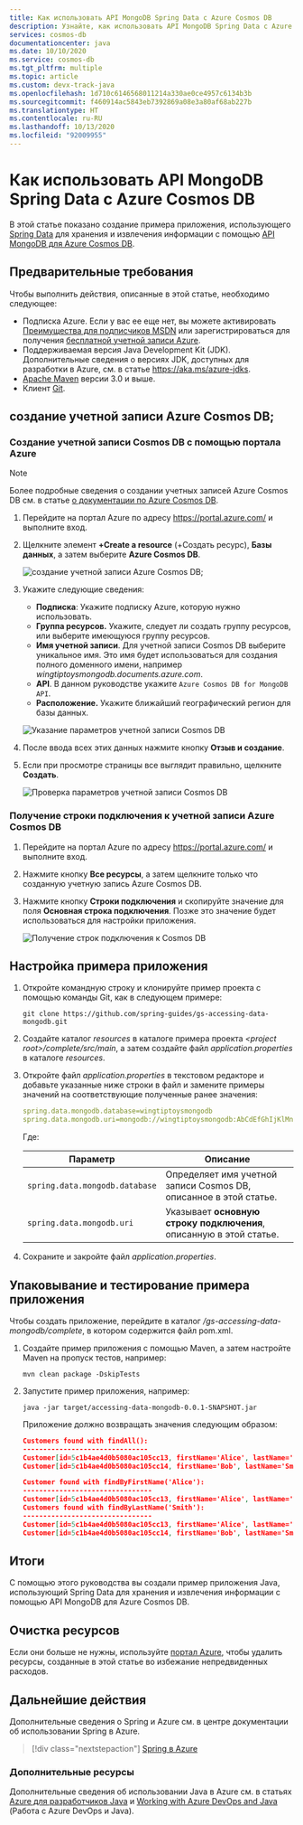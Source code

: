 ```yaml
---
title: Как использовать API MongoDB Spring Data с Azure Cosmos DB
description: Узнайте, как использовать API MongoDB Spring Data с Azure Cosmos DB.
services: cosmos-db
documentationcenter: java
ms.date: 10/10/2020
ms.service: cosmos-db
ms.tgt_pltfrm: multiple
ms.topic: article
ms.custom: devx-track-java
ms.openlocfilehash: 1d710c6146568011214a330ae0ce4957c6134b3b
ms.sourcegitcommit: f460914ac5843eb7392869a08e3a80af68ab227b
ms.translationtype: HT
ms.contentlocale: ru-RU
ms.lasthandoff: 10/13/2020
ms.locfileid: "92009955"
---
```

# <a name="how-to-use-spring-data-mongodb-api-with-azure-cosmos-db"></a>Как использовать API MongoDB Spring Data с Azure Cosmos DB

В этой статье показано создание примера приложения, использующего [Spring Data] для хранения и извлечения информации с помощью [API MongoDB для Azure Cosmos DB](/azure/cosmos-db/mongodb-introduction).

## <a name="prerequisites"></a>Предварительные требования

Чтобы выполнить действия, описанные в этой статье, необходимо следующее:

* Подписка Azure. Если у вас ее еще нет, вы можете активировать [Преимущества для подписчиков MSDN] или зарегистрироваться для получения [бесплатной учетной записи Azure].
* Поддерживаемая версия Java Development Kit (JDK). Дополнительные сведения о версиях JDK, доступных для разработки в Azure, см. в статье <https://aka.ms/azure-jdks>.
* [Apache Maven](http://maven.apache.org/) версии 3.0 и выше.
* Клиент [Git](https://git-scm.com/downloads).

## <a name="create-an-azure-cosmos-db-account"></a>создание учетной записи Azure Cosmos DB;

### <a name="create-a-cosmos-db-account-using-the-azure-portal"></a>Создание учетной записи Cosmos DB с помощью портала Azure

> [!NOTE]
> 
> Более подробные сведения о создании учетных записей Azure Cosmos DB см. в статье [о документации по Azure Cosmos DB](/azure/cosmos-db/).

1. Перейдите на портал Azure по адресу <https://portal.azure.com/> и выполните вход.

1. Щелкните элемент **+Create a resource** (+Создать ресурс), **Базы данных**, а затем выберите **Azure Cosmos DB**.

   ![создание учетной записи Azure Cosmos DB;][COSMOSDB01]

1. Укажите следующие сведения:

   - **Подписка**: Укажите подписку Azure, которую нужно использовать.
   - **Группа ресурсов.** Укажите, следует ли создать группу ресурсов, или выберите имеющуюся группу ресурсов.
   - **Имя учетной записи**. Для учетной записи Cosmos DB выберите уникальное имя. Это имя будет использоваться для создания полного доменного имени, например *wingtiptoysmongodb.documents.azure.com*.
   - **API**. В данном руководстве укажите `Azure Cosmos DB for MongoDB API`.
   - **Расположение.** Укажите ближайший географический регион для базы данных.

   ![Указание параметров учетной записи Cosmos DB][COSMOSDB02]
   
1. После ввода всех этих данных нажмите кнопку **Отзыв и создание**.

1. Если при просмотре страницы все выглядит правильно, щелкните **Создать**.

   ![Проверка параметров учетной записи Cosmos DB][COSMOSDB03]

### <a name="retrieve-the-connection-string-for-your-azure-cosmos-db-account"></a>Получение строки подключения к учетной записи Azure Cosmos DB

1. Перейдите на портал Azure по адресу <https://portal.azure.com/> и выполните вход.

1. Нажмите кнопку **Все ресурсы**, а затем щелкните только что созданную учетную запись Azure Cosmos DB.

1. Нажмите кнопку **Строки подключения** и скопируйте значение для поля **Основная строка подключения**. Позже это значение будет использоваться для настройки приложения.

   ![Получение строк подключения к Cosmos DB][COSMOSDB06]

## <a name="configure-the-sample-application"></a>Настройка примера приложения

1. Откройте командную строку и клонируйте пример проекта с помощью команды Git, как в следующем примере:

   ```shell
   git clone https://github.com/spring-guides/gs-accessing-data-mongodb.git
   ```

1. Создайте каталог *resources* в каталоге примера проекта *&lt;project root&gt;/complete/src/main*, а затем создайте файл *application.properties* в каталоге *resources*.

1. Откройте файл *application.properties* в текстовом редакторе и добавьте указанные ниже строки в файл и замените примеры значений на соответствующие полученные ранее значения:

   ```yaml
   spring.data.mongodb.database=wingtiptoysmongodb
   spring.data.mongodb.uri=mongodb://wingtiptoysmongodb:AbCdEfGhIjKlMnOpQrStUvWxYz==@wingtiptoysmongodb.documents.azure.com:10255/?ssl=true&replicaSet=globaldb
   ```
   Где:

   | Параметр | Описание |
   |---|---|
   | `spring.data.mongodb.database` | Определяет имя учетной записи Cosmos DB, описанное в этой статье. |
   | `spring.data.mongodb.uri` | Указывает **основную строку подключения**, описанную в этой статье. |

1. Сохраните и закройте файл *application.properties*.

## <a name="package-and-test-the-sample-application"></a>Упаковывание и тестирование примера приложения

Чтобы создать приложение, перейдите в каталог */gs-accessing-data-mongodb/complete*, в котором содержится файл pom.xml.

1. Создайте пример приложения с помощью Maven, а затем настройте Maven на пропуск тестов, например:

   ```shell
   mvn clean package -DskipTests
   ```

1. Запустите пример приложения, например:

   ```shell
   java -jar target/accessing-data-mongodb-0.0.1-SNAPSHOT.jar
   ```
    
   Приложение должно возвращать значения следующим образом:

   ```json
   Customers found with findAll():
   -------------------------------
   Customer[id=5c1b4ae4d0b5080ac105cc13, firstName='Alice', lastName='Smith']
   Customer[id=5c1b4ae4d0b5080ac105cc14, firstName='Bob', lastName='Smith']
   
   Customer found with findByFirstName('Alice'):
   --------------------------------
   Customer[id=5c1b4ae4d0b5080ac105cc13, firstName='Alice', lastName='Smith']
   Customers found with findByLastName('Smith'):
   --------------------------------
   Customer[id=5c1b4ae4d0b5080ac105cc13, firstName='Alice', lastName='Smith']
   Customer[id=5c1b4ae4d0b5080ac105cc14, firstName='Bob', lastName='Smith']
   ```

## <a name="summary"></a>Итоги

С помощью этого руководства вы создали пример приложения Java, использующий Spring Data для хранения и извлечения информации с помощью API MongoDB для Azure Cosmos DB.

## <a name="clean-up-resources"></a>Очистка ресурсов

Если они больше не нужны, используйте [портал Azure](https://portal.azure.com/), чтобы удалить ресурсы, созданные в этой статье во избежание непредвиденных расходов.

## <a name="next-steps"></a>Дальнейшие действия

Дополнительные сведения о Spring и Azure см. в центре документации об использовании Spring в Azure.

> [!div class="nextstepaction"]
> [Spring в Azure](./index.yml)

### <a name="additional-resources"></a>Дополнительные ресурсы

Дополнительные сведения об использовании Java в Azure см. в статьях [Azure для разработчиков Java] и [Working with Azure DevOps and Java] (Работа с Azure DevOps и Java).

<!-- URL List -->

[Azure для разработчиков Java]: ../index.yml
[бесплатной учетной записи Azure]: https://azure.microsoft.com/pricing/free-trial/
[Working with Azure DevOps and Java]: /azure/devops/ (Работа с Azure DevOps и Java)
[Преимущества для подписчиков MSDN]: https://azure.microsoft.com/pricing/member-offers/msdn-benefits-details/
[Spring Boot]: http://projects.spring.io/spring-boot/
[Spring Data]: https://spring.io/projects/spring-data
[Spring Framework]: https://spring.io/

<!-- IMG List -->

[COSMOSDB01]: media/configure-spring-data-mongodb-with-cosmos-db/create-cosmos-db-01.png
[COSMOSDB02]: media/configure-spring-data-mongodb-with-cosmos-db/create-cosmos-db-02.png
[COSMOSDB03]: media/configure-spring-data-mongodb-with-cosmos-db/create-cosmos-db-03.png
[COSMOSDB04]: media/configure-spring-data-mongodb-with-cosmos-db/create-cosmos-db-04.png
[COSMOSDB06]: media/configure-spring-data-mongodb-with-cosmos-db/create-cosmos-db-06.png